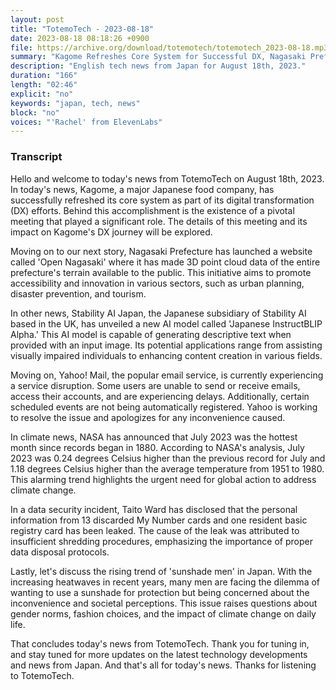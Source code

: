 ```yaml
---
layout: post
title: "TotemoTech - 2023-08-18"
date: 2023-08-18 08:18:26 +0900
file: https://archive.org/download/totemotech/totemotech_2023-08-18.mp3
summary: "Kagome Refreshes Core System for Successful DX, Nagasaki Prefecture Releases 3D Point Cloud Data, & more…"
description: "English tech news from Japan for August 18th, 2023."
duration: "166"
length: "02:46"
explicit: "no"
keywords: "japan, tech, news"
block: "no"
voices: "'Rachel' from ElevenLabs"
---
```


### Transcript

Hello and welcome to today's news from TotemoTech on August 18th, 2023. In today's news, Kagome, a major Japanese food company, has successfully refreshed its core system as part of its digital transformation (DX) efforts. Behind this accomplishment is the existence of a pivotal meeting that played a significant role. The details of this meeting and its impact on Kagome's DX journey will be explored.

Moving on to our next story, Nagasaki Prefecture has launched a website called 'Open Nagasaki' where it has made 3D point cloud data of the entire prefecture's terrain available to the public. This initiative aims to promote accessibility and innovation in various sectors, such as urban planning, disaster prevention, and tourism.

In other news, Stability AI Japan, the Japanese subsidiary of Stability AI based in the UK, has unveiled a new AI model called 'Japanese InstructBLIP Alpha.' This AI model is capable of generating descriptive text when provided with an input image. Its potential applications range from assisting visually impaired individuals to enhancing content creation in various fields.

Moving on, Yahoo! Mail, the popular email service, is currently experiencing a service disruption. Some users are unable to send or receive emails, access their accounts, and are experiencing delays. Additionally, certain scheduled events are not being automatically registered. Yahoo is working to resolve the issue and apologizes for any inconvenience caused.

In climate news, NASA has announced that July 2023 was the hottest month since records began in 1880. According to NASA's analysis, July 2023 was 0.24 degrees Celsius higher than the previous record for July and 1.18 degrees Celsius higher than the average temperature from 1951 to 1980. This alarming trend highlights the urgent need for global action to address climate change.

In a data security incident, Taito Ward has disclosed that the personal information from 13 discarded My Number cards and one resident basic registry card has been leaked. The cause of the leak was attributed to insufficient shredding procedures, emphasizing the importance of proper data disposal protocols.

Lastly, let's discuss the rising trend of 'sunshade men' in Japan. With the increasing heatwaves in recent years, many men are facing the dilemma of wanting to use a sunshade for protection but being concerned about the inconvenience and societal perceptions. This issue raises questions about gender norms, fashion choices, and the impact of climate change on daily life.

That concludes today's news from TotemoTech. Thank you for tuning in, and stay tuned for more updates on the latest technology developments and news from Japan.   And that's all for today's news. Thanks for listening to TotemoTech.
